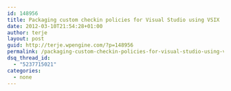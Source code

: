 ```yaml
---
id: 148956
title: Packaging custom checkin policies for Visual Studio using VSIX
date: 2012-03-10T21:54:28+01:00
author: terje
layout: post
guid: http://terje.wpengine.com/?p=148956
permalink: /packaging-custom-checkin-policies-for-visual-studio-using-vsix/
dsq_thread_id:
  - "5237715021"
categories:
  - none
---
```

